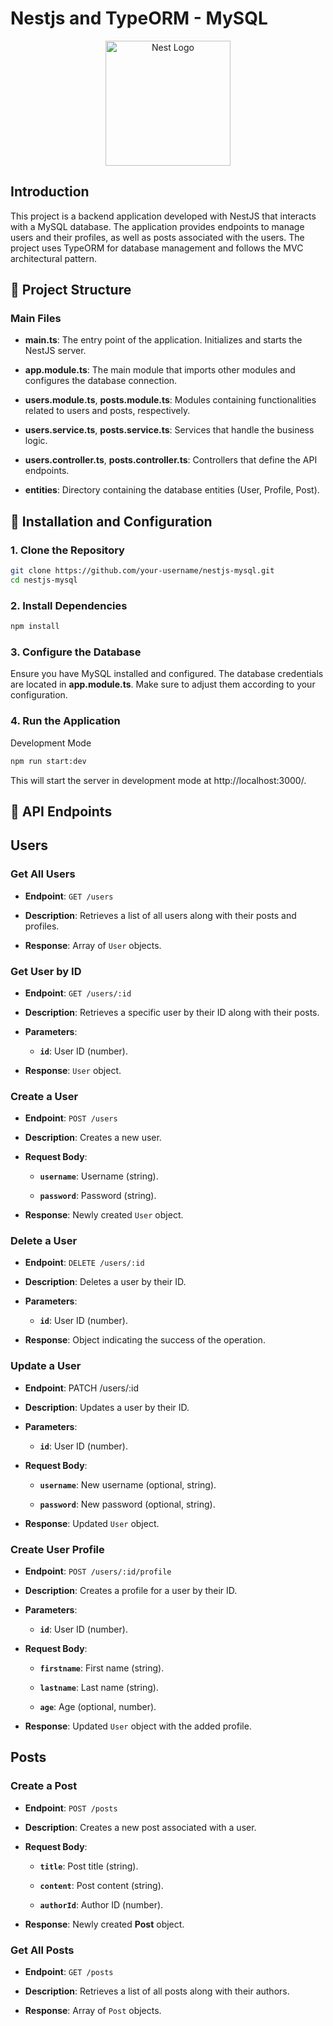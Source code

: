# Nestjs and TypeORM - MySQL

<p align="center">
  <a href="http://nestjs.com/" target="blank"><img src="https://nestjs.com/img/logo-small.svg" width="200" alt="Nest Logo" /></a>
</p>

[circleci-image]: https://img.shields.io/circleci/build/github/nestjs/nest/master?token=abc123def456
[circleci-url]: https://circleci.com/gh/nestjs/nest

## Introduction

This project is a backend application developed with NestJS that interacts with a MySQL database. The application provides endpoints to manage users and their profiles, as well as posts associated with the users. The project uses TypeORM for database management and follows the MVC architectural pattern.

## 🔬 Project Structure

### Main Files

- **main.ts**: The entry point of the application. Initializes and starts the NestJS server.

- **app.module.ts**: The main module that imports other modules and configures the database connection.

- **users.module.ts**, **posts.module.ts**: Modules containing functionalities related to users and posts, respectively.

- **users.service.ts**, **posts.service.ts**: Services that handle the business logic.

- **users.controller.ts**, **posts.controller.ts**: Controllers that define the API endpoints.

- **entities**: Directory containing the database entities (User, Profile, Post).

## 🔨 Installation and Configuration

### 1. Clone the Repository

```bash
git clone https://github.com/your-username/nestjs-mysql.git
cd nestjs-mysql
```

### 2. Install Dependencies

```bash
npm install
```

### 3. Configure the Database

Ensure you have MySQL installed and configured. The database credentials are located in **app.module.ts**. Make sure to adjust them according to your configuration.

### 4. Run the Application

Development Mode

```bash
npm run start:dev
```

This will start the server in development mode at http://localhost:3000/.

## 🚀 API Endpoints

## **Users**

### **Get All Users**

- **Endpoint**: `GET /users`

- **Description**: Retrieves a list of all users along with their posts and profiles.

- **Response**: Array of `User` objects.

### **Get User by ID**

- **Endpoint**: `GET /users/:id`

- **Description**: Retrieves a specific user by their ID along with their posts.

- **Parameters**:

  - **`id`**: User ID (number).

- **Response**: `User` object.

### **Create a User**

- **Endpoint**: `POST /users`

- **Description**: Creates a new user.

- **Request Body**:

  - **`username`**: Username (string).

  - **`password`**: Password (string).

- **Response**: Newly created `User` object.

### **Delete a User**

- **Endpoint**: `DELETE /users/:id`

- **Description**: Deletes a user by their ID.

- **Parameters**:

  - **`id`**: User ID (number).

- **Response**: Object indicating the success of the operation.

### **Update a User**

- **Endpoint**: PATCH /users/:id

- **Description**: Updates a user by their ID.

- **Parameters**:

  - **`id`**: User ID (number).

- **Request Body**:

  - **`username`**: New username (optional, string).

  - **`password`**: New password (optional, string).

- **Response**: Updated `User` object.

### **Create User Profile**

- **Endpoint**: `POST /users/:id/profile`

- **Description**: Creates a profile for a user by their ID.

- **Parameters**:

  - **`id`**: User ID (number).

- **Request Body**:

  - **`firstname`**: First name (string).

  - **`lastname`**: Last name (string).

  - **`age`**: Age (optional, number).

- **Response**: Updated `User` object with the added profile.

## **Posts**

### **Create a Post**

- **Endpoint**: `POST /posts`

- **Description**: Creates a new post associated with a user.

- **Request Body**:

  - **`title`**: Post title (string).

  - **`content`**: Post content (string).

  - **`authorId`**: Author ID (number).

- **Response**: Newly created **Post** object.

### **Get All Posts**

- **Endpoint**: `GET /posts`

- **Description**: Retrieves a list of all posts along with their authors.

- **Response**: Array of `Post` objects.
